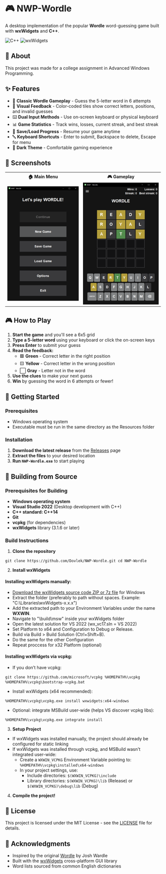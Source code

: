 # 🎮 NWP-Wordle

A desktop implementation of the popular **Wordle** word-guessing game built with **wxWidgets** and **C++**.

![C++](https://img.shields.io/badge/C++-00599C?style=for-the-badge&logo=c%2B%2B&logoColor=white)
![wxWidgets](https://img.shields.io/badge/wxWidgets-1B365D?style=for-the-badge&logo=&logoColor=white)

## 📖 About

This project was made for a college assignment in Advanced Windows Programming.

## ✨ Features

- 🎯 **Classic Wordle Gameplay** - Guess the 5-letter word in 6 attempts
- 🎨 **Visual Feedback** - Color-coded tiles show correct letters, positions, and invalid guesses
- ⌨️ **Dual Input Methods** - Use on-screen keyboard or physical keyboard
- 📊 **Game Statistics** - Track wins, losses, current streak, and best streak
- 💾 **Save/Load Progress** - Resume your game anytime
- 🔤 **Keyboard Shortcuts** - Enter to submit, Backspace to delete, Escape for menu
- 🌙 **Dark Theme** - Comfortable gaming experience

## 📸 Screenshots

<table border="0" cellpadding="10" cellspacing="0" style="border: none;">
  <tr>
    <th align="center" style="border: none;">🏠 Main Menu</th>
    <th align="center" style="border: none;">🎮 Gameplay</th>
  </tr>
  <tr>
    <td align="center" style="border: none;">
      <img src="Screenshots/main-menu.png" alt="Main Menu" width="400"/>
    </td>
    <td align="center" style="border: none;">
      <img src="Screenshots/gameplay.png" alt="Gameplay" width="400"/>
    </td>
  </tr>
</table>

## 🎮 How to Play

1. **Start the game** and you'll see a 6x5 grid
2. **Type a 5-letter word** using your keyboard or click the on-screen keys
3. **Press Enter** to submit your guess
4. **Read the feedback:**
   - 🟩 **Green** - Correct letter in the right position
   - 🟨 **Yellow** - Correct letter in the wrong position
   - ⬜ **Gray** - Letter not in the word
5. **Use the clues** to make your next guess
6. **Win** by guessing the word in 6 attempts or fewer!

## 🚀 Getting Started

### Prerequisites

- Windows operating system
- Executable must be run in the same directory as the Resources folder

### Installation

1. **Download the latest release** from the [Releases](https://github.com/Dovlek/NWP-Wordle/releases) page
2. **Extract the files** to your desired location
3. **Run `NWP-Wordle.exe`** to start playing

## 🔧 Building from Source

### Prerequisites for Building
- **Windows operating system**
- **Visual Studio 2022** (Desktop development with C++)
- **C++ standard: C++14**
- **Git**
-	**vcpkg** (for dependencies)
- **wxWidgets** library (3.1.6 or later)

### Build Instructions

1. **Clone the repository**
```
git clone https://github.com/Dovlek/NWP-Wordle.git cd NWP-Wordle
```
2. **Install wxWidgets**
#### Installing wxWidgets manually:
- [Download the wxWidgets source code ZIP or 7z file](https://wxwidgets.org/downloads/) for Windows
- Extract the folder (preferably to path without spaces. Example: "C:\Libraries\wxWidgets-x.x.x")
- Add the extracted path to your Environment Variables under the name **WXWIN**.
- Navigate to "\build\msw" inside your wxWidgets folder
- Open the latest solution for VS 2022 (wx_vc17.sln = VS 2022)
- Set Platform to x64 and Configuration to Debug or Release.
- Build via Build > Build Solution (Ctrl+Shift+B).
- Do the same for the other Configuration
- Repeat proccess for x32 Platform (optional)

#### Installing wxWidgets via vcpkg:
- If you don’t have vcpkg:
```
git clone https://github.com/microsoft/vcpkg %HOMEPATH%\vcpkg
%HOMEPATH%\vcpkg\bootstrap-vcpkg.bat
```
- Install wxWidgets (x64 recommended):
```
%HOMEPATH%\vcpkg\vcpkg.exe install wxwidgets:x64-windows
```
- Optional: integrate MSBuild user-wide (helps VS discover vcpkg libs):
```
%HOMEPATH%\vcpkg\vcpkg.exe integrate install
```

3. **Setup Project**
- If wxWidgets was installed manually, the project should already be configured for static linking
- If wxWidgets was installed through vcpkg, and MSBuild wasn't integrated user-wide:
  - Create a `WXWIN_VCPKG` Environment Variable pointing to: `%HOMEPATH%\vcpkg\installed\x64-windows`
  - In your project settings, use:
    - Include directories: `$(WXWIN_VCPKG)\include`
    - Library directories: `$(WXWIN_VCPKG)\lib` (Release) or `$(WXWIN_VCPKG)\debug\lib` (Debug)

4. **Compile the project!**

## 📝 License

This project is licensed under the MIT License - see the [LICENSE](LICENSE) file for details.

## 🙏 Acknowledgments

- Inspired by the original [Wordle](https://www.nytimes.com/games/wordle/index.html) by Josh Wardle
- Built with the [wxWidgets](https://www.wxwidgets.org/) cross-platform GUI library
- Word lists sourced from common English dictionaries
